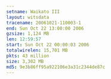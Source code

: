 ```yaml
---
setname: Waikato III
layout: witsdata
tracename: 20061021-110003-1
end: Sun Oct 22 13:00:00 2006
gzsize: 1,124 MB
len: 12:59:57
start: Sun Oct 22 00:00:03 2006
totalwirelen: 15,701 MB
pkts: 43 million
size: 3,302 MB
md5: 9e3b86ff95a922106e3a31c2344de87c
---
```

